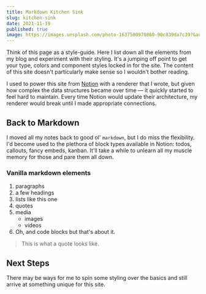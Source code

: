```yaml
---
title: Markdown Kitchen Sink
slug: kitchen-sink
date: 2021-11-19
published: true
image: https://images.unsplash.com/photo-1637500970860-90c839da7c39?&auto=format&fit=crop&w=1200&q=80
---
```


Think of this page as a style-guide. Here I list down all the elements from my blog and experiment with their styling. It's a jumping off point to get your type, colors and component styles locked in for the site. The content of this site doesn't particularly make sense so I wouldn't bother reading.

I used to power this site from [Notion](https://www.notion.so) with a renderer that I wrote, but given how complex the data structures became over time — it quickly started to feel hard to maintain. Every time Notion would update their architecture, my renderer would break until I made appropriate connections.

## Back to Markdown

I moved all my notes back to good ol' `markdown`, but I do miss the flexibility. I'd become used to the plethora of block types available in Notion: todos, callouts, fancy embeds, kanban. It'll take a while to unlearn all my muscle memory for those and pare them all down.

### Vanilla markdown elements

1. paragraphs
2. a few headings
3. lists like this one
4. quotes
5. media
    - images
    - videos
6. Oh, and code blocks but that's about it.

> This is what a quote looks like.

## Next Steps

There may be ways for me to spin some styling over the basics and still arrive at something unique for this site.
